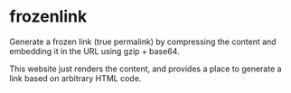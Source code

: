 # frozenlink

Generate a frozen link (true permalink) by compressing the content and embedding it in the URL using gzip + base64.

This website just renders the content, and provides a place to generate a link based on arbitrary HTML code.